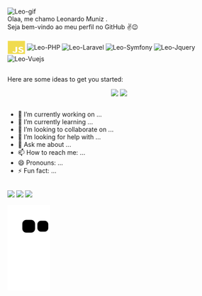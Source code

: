 ### 
<div style="display: inline">
  <div width="50%"><img src="https://i.picasion.com/pic92/59ec3e650ab9c78dc557c5c0557efc60.gif" width="150" height="150" alt="Leo-gif"/></div>
  <div width="50%"><span> Olaa, me chamo Leonardo Muniz .<br> Seja bem-vindo ao meu perfil no GitHub ✌😉</span></div>
</div>
<div style="display: inline"><br>
  <img align="center" alt="Leo-Js" height="30" width="40" src="https://raw.githubusercontent.com/devicons/devicon/master/icons/javascript/javascript-plain.svg">
  <img align="center" alt="Leo-PHP" height="30" width="40" src="https://cdn.jsdelivr.net/gh/devicons/devicon/icons/php/php-plain.svg">
  <img align="center" alt="Leo-Laravel" height="30" width="40" src="https://cdn.jsdelivr.net/gh/devicons/devicon/icons/laravel/laravel-plain-wordmark.svg" />
  <img align="center" alt="Leo-Symfony" height="30" width="40" src="https://cdn.jsdelivr.net/gh/devicons/devicon/icons/symfony/symfony-original-wordmark.svg" />
  <img align="center" alt="Leo-Jquery" height="30" width="40" src="https://cdn.jsdelivr.net/gh/devicons/devicon/icons/jquery/jquery-plain-wordmark.svg" />
  <img align="center" alt="Leo-Vuejs" height="30" width="40" src="https://cdn.jsdelivr.net/gh/devicons/devicon/icons/vuejs/vuejs-original-wordmark.svg" />
</div>

##
Here are some ideas to get you started:


<div align="center">
  <a href="https://github.com/leonardommuniz"></a>
  <img height="180em" src="https://github-readme-stats.vercel.app/api?username=leonardommuniz&show_icons=true&theme=dark&include_all_commits=true&count_private=true"/>
  <img height="180em" src="https://github-readme-stats.vercel.app/api/top-langs/?username=leonardommuniz&layout=compact&langs_count=5&theme=dark"/>
</div>
  
##
  
- 🔭 I’m currently working on ...
- 🌱 I’m currently learning ...
- 👯 I’m looking to collaborate on ...
- 🤔 I’m looking for help with ...
- 💬 Ask me about ...
- 📫 How to reach me: ...
- 😄 Pronouns: ...
- ⚡ Fun fact: ...

## 
 
<div> 
 <a href="https://discord.gg/MNXWXZuz" target="_blank"><img src="https://img.shields.io/badge/Discord-7289DA?style=for-the-badge&logo=discord&logoColor=white" target="_blank"></a> 
  <a href = "mailto:leonardomuniz1info@gmail.com"><img src="https://img.shields.io/badge/Gmail-D14836?style=for-the-badge&logo=gmail&logoColor=white" target="_blank"></a>
  <a href="https://www.linkedin.com/in/leoomuniz/" target="_blank"><img src="https://img.shields.io/badge/-LinkedIn-%230077B5?style=for-the-badge&logo=linkedin&logoColor=white" target="_blank"></a> 
 
  ![Snake animation](https://github.com/rafaballerini/rafaballerini/blob/output/github-contribution-grid-snake.svg)
 
</div>
